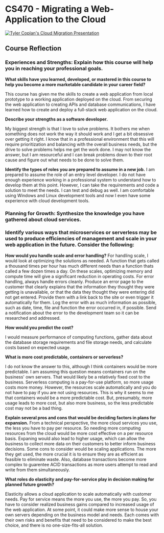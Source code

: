 # CS470 - Migrating a Web-Application to the Cloud

[![Tyler Coplan's Cloud Migration Presentation](https://img.youtube.com/vi/OabwCjmzSMo/0.jpg)](https://www.youtube.com/watch?v=OabwCjmzSMo)

## Course Reflection
### Experiences and Strengths: Explain how this course will help you in reaching your professional goals.
<strong>What skills have you learned, developed, or mastered in this course to help you become a more marketable candidate in your career field?</strong>

This course has given me the skills to create a web application from local prototype to a working application deployed on the cloud. From securing the web application to creating APIs and database communications, I have learned how to create and deploy a full-stack web application on the cloud.

<strong>Describe your strengths as a software developer.</strong>

My biggest strength is that I love to solve problems. It bothers me when something does not work the way it should work and I get a bit obsessive over getting it right. I know that in a professional environment that this will require prioritization and balancing with the overall business needs, but the drive to solve problems helps me get the work done. I may not know the answer, but I am resourceful and I can break problems down to their root cause and figure out what needs to be done to solve them.

<strong>Identify the types of roles you are prepared to assume in a new job.</strong>
I am prepared to assume the role of an entry level developer. I do not have enough experience working in a professional system to understand how to develop them at this point. However, I can take the requirements and code a solution to meet the needs. I can test and debug as well. I am comfortable using Windows and Linux development tools and now I even have some experience with cloud development tools.

### Planning for Growth: Synthesize the knowledge you have gathered about cloud services.
### Identify various ways that microservices or serverless may be used to produce efficiencies of management and scale in your web application in the future. Consider the following:

<strong>How would you handle scale and error handling?</strong>
For handling scale, I would look at optimizing the solutions as needed. A function that gets called a thousand times per hour has much different needs than a function thats called a few dozen times a day. On these scales, optimizing memory and compute time will give a significant reduction in operating costs. For error handling, always handle errors cleanly. Produce an error page to the customer that clearly explains that the information they thought they were getting is unavailable, or that the data they thought they were entering did not get entered. Provide them with a link back to the site or even trigger it automatically for them. Log the error with as much information as possible, such as date, time, file and function the error occurred in, if possible.  Send a notification about the error to the development team so it can be researched and addressed.

<strong>How would you predict the cost?</strong>

I would measure performance of computing functions, gather data about the database storage requirements and file storage needs, and calculate costs based on expected usage. 

<strong>What is more cost predictable, containers or serverless?</strong>

I do not know the answer to this, although I think containers would be more predictable. I am assuming this question means containers run on the business' own servers. That would likely be a relatively fixed cost to the business. Serverless computing is a pay-for-use platform, so more usage costs more money. However, the resources scale automatically and you do not have to pay if you are not using resources. This is why it seems to me that containers would be a more predictable cost. But, presumably, more usage leads to more cost, but also more business, so the less predictable cost may not be a bad thing.

<strong>Explain several pros and cons that would be deciding factors in plans for expansion.</strong>
From a technical perspective, the more cloud services you use, the less you have to pay per resource. So needing more computing resources from the cloud would be more cost effective on a per resource basis. Expaning would also lead to higher usage, which can allow the business to collect more data on their customers to better inform business decisions. Some cons to consider would be scaling applications. The more they get used, the more crucial it is to ensure they are as efficient as feasible to eliminate waste. Also, database transactions become more complex to guarentee ACID transactions as more users attempt to read and write from them simultaneously.

<strong>What roles do elasticity and pay-for-service play in decision making for planned future growth?</strong>

Elasticity allows a cloud application to scale automatically with customer needs. Pay for service means the more you use, the more you pay. So, you have to consider realized business gains compared to increased usage of the web application. At some point, it could make more sense to house your own servers depending on the business model and needs. Each comes with their own risks and benefits that need to be considered to make the best choice, and there is no one-size-fits-all solution.
